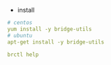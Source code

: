

+ install
```yaml
# centos
yum install -y bridge-utils
# ubuntu
apt-get install -y bridge-utils

brctl help
```